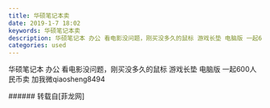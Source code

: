 ```yaml
---
title: 华硕笔记本卖
date: 2019-1-7 18:02
keywords: 华硕笔记本卖
description: 华硕笔记本 办公 看电影没问题，刚买没多久的鼠标 游戏长垫 电脑版 一起600人民币卖 加我微qiaosheng8494
categories: used
---
```

<td class="t_f" id="postmessage_2634616">

华硕笔记本 办公 看电影没问题，刚买没多久的鼠标 游戏长垫 电脑版 一起600人民币卖 加我微qiaosheng8494<br/>
</td>
###### 转载自[菲龙网]